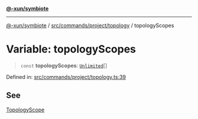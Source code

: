 [**@-xun/symbiote**](../../../../../README.md)

***

[@-xun/symbiote](../../../../../README.md) / [src/commands/project/topology](../README.md) / topologyScopes

# Variable: topologyScopes

> `const` **topologyScopes**: [`Unlimited`](../../../../configure/enumerations/UnlimitedGlobalScope.md#unlimited)[]

Defined in: [src/commands/project/topology.ts:39](https://github.com/Xunnamius/symbiote/blob/b9e599602cbc0f1d65b094b7a5e8739743f64fd2/src/commands/project/topology.ts#L39)

## See

[TopologyScope](../../../../configure/enumerations/UnlimitedGlobalScope.md)
